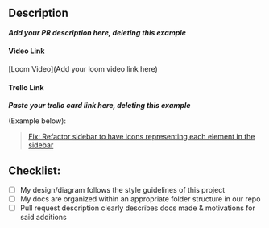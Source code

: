 ## Description

___Add your PR description here, deleting this example___

#### Video Link

[Loom Video](Add your loom video link here)

#### Trello Link

___Paste your trello card link here, deleting this example___

(Example below):

<blockquote class="trello-card"><a href="https:&#x2F;&#x2F;trello.com&#x2F;c&#x2F;JfipwNkb&#x2F;265-fix-refactor-sidebar-to-have-icons-representing-each-element-in-the-sidebar">Fix: Refactor sidebar to have icons representing each element in the sidebar</a></blockquote>

## Checklist:

- [ ] My design/diagram follows the style guidelines of this project
- [ ] My docs are organized within an appropriate folder structure in our repo
- [ ] Pull request description clearly describes docs made & motivations for said additions
